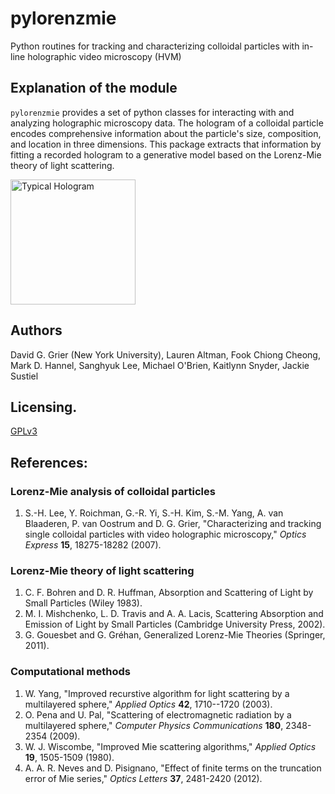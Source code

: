 # pylorenzmie

Python routines for tracking and characterizing colloidal particles
with in-line holographic video microscopy (HVM)

## Explanation of the module
`pylorenzmie` provides a set of python classes for interacting with and
analyzing holographic microscopy data. The hologram of a colloidal
particle encodes comprehensive information about the particle's size,
composition, and location in three dimensions. This package extracts
that information by fitting a recorded hologram to a generative model
based on the Lorenz-Mie theory of light scattering.

<img src="docs/tutorials/crop.png" alt="Typical Hologram" width="200"/>

## Authors
David G. Grier (New York University), Lauren Altman, Fook Chiong Cheong, 
Mark D. Hannel, Sanghyuk Lee, Michael O'Brien, Kaitlynn Snyder, Jackie Sustiel

## Licensing.
[GPLv3](https://www.gnu.org/licenses/gpl-3.0.html)

## References:
### Lorenz-Mie analysis of colloidal particles
1. S.-H. Lee, Y. Roichman, G.-R. Yi, S.-H. Kim, S.-M. Yang,
   A. van Blaaderen, P. van Oostrum and D. G. Grier,
   "Characterizing and tracking single colloidal particles with video
   holographic microscopy," 
   _Optics Express_ **15**, 18275-18282 (2007).

### Lorenz-Mie theory of light scattering
1. C. F. Bohren and D. R. Huffman, Absorption and Scattering of Light
   by Small Particles (Wiley 1983).
1. M. I. Mishchenko, L. D. Travis and A. A. Lacis, Scattering
   Absorption and Emission of Light by Small Particles (Cambridge
   University Press, 2002).
1. G. Gouesbet and G. Gréhan, Generalized Lorenz-Mie Theories
   (Springer, 2011).

### Computational methods
1. W. Yang, "Improved recurstive algorithm for light scattering
   by a multilayered sphere," _Applied Optics_ **42**, 1710--1720 (2003).
1. O. Pena and U. Pal, "Scattering of electromagnetic radiation
   by a multilayered sphere," _Computer Physics Communications_
   **180**, 2348-2354 (2009).
1. W. J. Wiscombe, "Improved Mie scattering algorithms,"
   _Applied Optics_ **19**, 1505-1509 (1980).
1. A. A. R. Neves and D. Pisignano, "Effect of finite terms on the
   truncation error of Mie series," _Optics Letters_ **37**,
   2481-2420 (2012).
